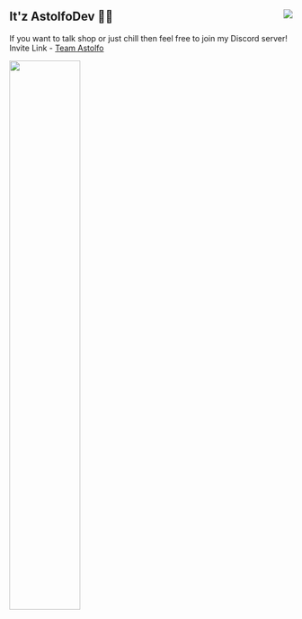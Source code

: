## It'z AstolfoDev 💖✨ <img align="right" src="https://media.discordapp.net/attachments/738514936338055178/756209095597490366/unknown.png">
If you want to talk shop or just chill then feel free to join my Discord server!
Invite Link - [Team Astolfo](https://discord.gg/4mFeX7V)

<img width="50%" src="https://media.discordapp.net/attachments/738514936338055178/756212900238196797/unknown.png">
